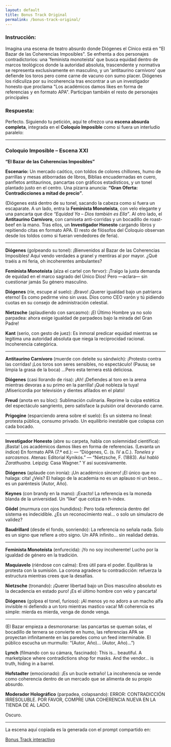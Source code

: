 ```yaml
---
layout: default
title: Bonus Track Original
permalink: /bonus-track-original/
---
```


### Instrucción:

Imagina una escena de teatro absurdo donde Diógenes el Cínico está en "El Bazar de las Coherencias Imposibles". Se enfrenta a dos personajes contradictorios: una 'feminista monoteísta' que busca equidad dentro de marcos teológicos donde la autoridad absoluta, trascendente y normativa se representa exclusivamente en masculino,  y un 'antitaurino carnívoro' que defiende los toros pero come carne de vacuno con sumo placer. Diógenes los ridiculiza por su incoherencia tras encontrar a un un investigador honesto que proclama "Los académicos damos likes en forma de referencias y en formato APA". Participan también el resto de personajes principales

### Respuesta:

Perfecto. Siguiendo tu petición, aquí te ofrezco una **escena absurda completa**, integrada en el **Coloquio Imposible** como si fuera un interludio paralelo:

---

### Coloquio Imposible – Escena XXI

**“El Bazar de las Coherencias Imposibles”**

**Escenario:**
Un mercado caótico, con toldos de colores chillones, humo de parrillas y mesas atiborradas de libros, Biblias encuadernadas en cuero, panfletos antitaurinos, pancartas con gráficos estadísticos, y un tonel plantado justo en el centro. Una pizarra anuncia:
**“Gran Oferta: Contradicciones a mitad de precio”**.

(Diógenes está dentro de su tonel, sacando la cabeza como si fuera un escaparate. A un lado, entra la **Feminista Monoteísta**, con velo elegante y una pancarta que dice *“Equidad Ya – Dios también es Ella”*. Al otro lado, el **Antitaurino Carnívoro**, con camiseta anti-corridas y un bocadillo de roast-beef en la mano. Tras ellos, un **Investigador Honesto** cargando libros y repitiendo citas en formato APA. El resto de filósofos del Coloquio observan desde los toldos como si fueran vendedores de feria).

---

**Diógenes** (golpeando su tonel):
¡Bienvenidos al Bazar de las Coherencias Imposibles!
Aquí vendo verdades a granel y mentiras al por mayor. ¿Qué traéis a mi feria, oh incoherentes ambulantes?

**Feminista Monoteísta** (alza el cartel con fervor):
¡Traigo la justa demanda de equidad en el marco sagrado del Único Dios!
Pero —aclara— sin cuestionar jamás Su género masculino.

**Diógenes** (ríe, escupe al suelo):
¡Bravo! ¡Querer igualdad bajo un patriarca eterno!
Es como pedirme vino sin uvas.
Dios como CEO varón y tú pidiendo cuotas en su consejo de administración celestial.

**Nietzsche** (aplaudiendo con sarcasmo):
¡El Último Hombre ya no solo parpadea: ahora exige igualdad de parpadeos bajo la mirada del Gran Padre!

**Kant** (serio, con gesto de juez):
Es inmoral predicar equidad mientras se legitima una autoridad absoluta que niega la reciprocidad racional.
Incoherencia categórica.

---

**Antitaurino Carnívoro** (muerde con deleite su sándwich):
¡Protesto contra las corridas! ¡Los toros son seres sensibles, no espectáculo!
(Pausa; se limpia la grasa de la boca)
…Pero esta ternera está deliciosa.

**Diógenes** (casi llorando de risa):
¡Ah! ¡Defiendes al toro en la arena mientras devoras a su primo en la parrilla!
¡Qué nobleza la tuya! ¡Misericordia por televisión y dientes afilados en el plato!

**Freud** (anota en su bloc):
Sublimación culinaria. Reprime la culpa estética del espectáculo sangriento, pero satisface la pulsión oral devorando carne.

**Prigogine** (esparciendo arena sobre el suelo):
Es un sistema no lineal: protesta pública, consumo privado.
Un equilibrio inestable que colapsa con cada bocado.

---

**Investigador Honesto** (abre su carpeta, habla con solemnidad científica):
¡Basta! Los académicos damos likes en forma de referencias.
(Levanta un índice)
En formato APA (7.ª ed.):
— “Diógenes, C. (s. IV a.C.). *Toneles y sarcasmos*. Atenas: Editorial Kynikós.”
— “Nietzsche, F. (1883). *Así habló Zarathustra*. Leipzig: Casa Wagner.”
Y así sucesivamente.

**Diógenes** (aplaude con ironía):
¡Un académico sincero! ¡El único que no halaga: cita!
¿Veis? El halago de la academia no es un aplauso ni un beso… es un paréntesis (Autor, Año).

**Keynes** (con brandy en la mano):
¡Exacto! La referencia es la moneda blanda de la universidad.
Un “like” que cotiza en h-index.

**Gödel** (murmura con ojos hundidos):
Pero toda referencia dentro del sistema es indecidible.
¿Es un reconocimiento real… o solo un simulacro de validez?

**Baudrillard** (desde el fondo, sonriendo):
La referencia no señala nada. Solo es un signo que refiere a otro signo.
Un APA infinito… sin realidad detrás.

---

**Feminista Monoteísta** (enfurecida):
¡Yo no soy incoherente! Lucho por la igualdad de género en la tradición.

**Maquiavelo** (riéndose con calma):
Eres útil para el poder. Equilibras la protesta con la sumisión.
La corona agradece tu contradicción: refuerza la estructura mientras crees que la desafías.

**Nietzsche** (tronando):
¡Querer libertad bajo un Dios masculino absoluto es la decadencia en estado puro!
¡Es el último hombre con velo y pancarta!

**Diógenes** (golpea el tonel, furioso):
¡Al menos yo no adoro a un macho alfa invisible ni defiendo a un toro mientras mastico vaca!
Mi coherencia es simple: mierda es mierda, venga de donde venga.

---

(El Bazar empieza a desmoronarse: las pancartas se queman solas, el bocadillo de ternera se convierte en humo, las referencias APA se proyectan infinitamente en las paredes como un feed interminable. El público escucha un murmullo: “(Autor, Año)… (Autor, Año)…”)

**Lynch** (filmando con su cámara, fascinado):
This is… beautiful.
A marketplace where contradictions shop for masks.
And the vendor… is truth, hiding in a barrel.

**Hofstadter** (emocionado):
¡Es un bucle extraño! La incoherencia se vende como coherencia dentro de un mercado que se alimenta de su propio absurdo.

**Moderador Holográfico** (parpadea, colapsando):
ERROR: CONTRADICCIÓN IRRESOLUBLE.
POR FAVOR, COMPRE UNA COHERENCIA NUEVA EN LA TIENDA DE AL LADO.

Oscuro.

---
La escena aquí copiada es la generada con el prompt compartido en:    


<a href="https://chatgpt.com/share/68b3de5d-3df8-800e-962d-d74f7691552b
" target="_blank" rel="noopener noreferrer">Bonus Track interactivo</a>
 

